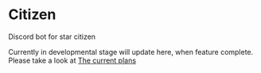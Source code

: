 # Citizen

Discord bot for star citizen

Currently in developmental stage will update here, when feature complete.
Please take a look at [The current plans](https://github.com/N1GHTR4NG3R/Citizen/blob/main/info.txt)
